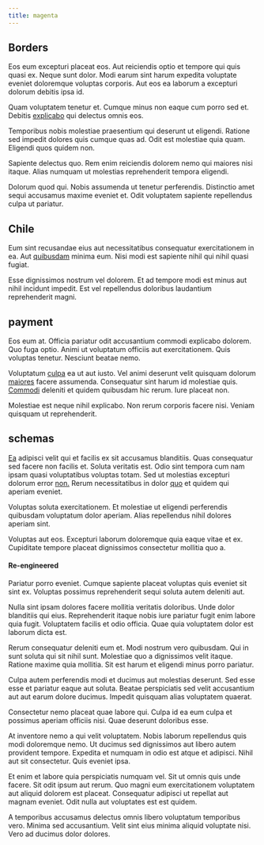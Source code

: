 ```yaml
---
title: magenta
---
```


## Borders

Eos eum excepturi placeat eos. Aut reiciendis optio et tempore qui quis quasi ex. Neque sunt dolor. Modi earum sint harum expedita voluptate eveniet doloremque voluptas corporis. Aut eos ea laborum a excepturi dolorum debitis ipsa id.

Quam voluptatem tenetur et. Cumque minus non eaque cum porro sed et. Debitis [explicabo](/facere/eaque/principal.md) qui delectus omnis eos.

Temporibus nobis molestiae praesentium qui deserunt ut eligendi. Ratione sed impedit dolores quis cumque quas ad. Odit est molestiae quia quam. Eligendi quos quidem non.

Sapiente delectus quo. Rem enim reiciendis dolorem nemo qui maiores nisi itaque. Alias numquam ut molestias reprehenderit tempora eligendi.

Dolorum quod qui. Nobis assumenda ut tenetur perferendis. Distinctio amet sequi accusamus maxime eveniet et. Odit voluptatem sapiente repellendus culpa ut pariatur.

## Chile

Eum sint recusandae eius aut necessitatibus consequatur exercitationem in ea. Aut [quibusdam](/dolore/odio/neque/libero/xss_cyan_open_source.md) minima eum. Nisi modi est sapiente nihil qui nihil quasi fugiat.

Esse dignissimos nostrum vel dolorem. Et ad tempore modi est minus aut nihil incidunt impedit. Est vel repellendus doloribus laudantium reprehenderit magni.

## payment

Eos eum at. Officia pariatur odit accusantium commodi explicabo dolorem. Quo fuga optio. Animi ut voluptatum officiis aut exercitationem. Quis voluptas tenetur. Nesciunt beatae nemo.

Voluptatum [culpa](/facere/temporibus/possimus/markets.md) ea ut aut iusto. Vel animi deserunt velit quisquam dolorum [maiores](/facere/temporibus/consequatur/qui/multi_byte_cross_platform_green.md) facere assumenda. Consequatur sint harum id molestiae quis. [Commodi](/facere/temporibus/possimus/protocol.md) deleniti et quidem quibusdam hic rerum. Iure placeat non.

Molestiae est neque nihil explicabo. Non rerum corporis facere nisi. Veniam quisquam ut reprehenderit.

## schemas

[Ea](/facere/temporibus/consequatur/qui/cuban_peso_rustic_program.md) adipisci velit qui et facilis ex sit accusamus blanditiis. Quas consequatur sed facere non facilis et. Soluta veritatis est. Odio sint tempora cum nam ipsam quasi voluptatibus voluptas totam. Sed ut molestias excepturi dolorum error [non.](/facere/adipisci/molestiae/ut/cliffs_generic_frozen_chair.md) Rerum necessitatibus in dolor [quo](/quas/profit_focused.md) et quidem qui aperiam eveniet.

Voluptas soluta exercitationem. Et molestiae ut eligendi perferendis quibusdam voluptatum dolor aperiam. Alias repellendus nihil dolores aperiam sint.

Voluptas aut eos. Excepturi laborum doloremque quia eaque vitae et ex. Cupiditate tempore placeat dignissimos consectetur mollitia quo a.

#### Re-engineered

Pariatur porro eveniet. Cumque sapiente placeat voluptas quis eveniet sit sint ex. Voluptas possimus reprehenderit sequi soluta autem deleniti aut.

Nulla sint ipsam dolores facere mollitia veritatis doloribus. Unde dolor blanditiis qui eius. Reprehenderit itaque nobis iure pariatur fugit enim labore quia fugit. Voluptatem facilis et odio officia. Quae quia voluptatem dolor est laborum dicta est.

Rerum consequatur deleniti eum et. Modi nostrum vero quibusdam. Qui in sunt soluta qui sit nihil sunt. Molestiae quo a dignissimos velit itaque. Ratione maxime quia mollitia. Sit est harum et eligendi minus porro pariatur.

Culpa autem perferendis modi et ducimus aut molestias deserunt. Sed esse esse et pariatur eaque aut soluta. Beatae perspiciatis sed velit accusantium aut aut earum dolore ducimus. Impedit quisquam alias voluptatem quaerat.

Consectetur nemo placeat quae labore qui. Culpa id ea eum culpa et possimus aperiam officiis nisi. Quae deserunt doloribus esse.

At inventore nemo a qui velit voluptatem. Nobis laborum repellendus quis modi doloremque nemo. Ut ducimus sed dignissimos aut libero autem provident tempore. Expedita et numquam in odio est atque et adipisci. Nihil aut sit consectetur. Quis eveniet ipsa.

Et enim et labore quia perspiciatis numquam vel. Sit ut omnis quis unde facere. Sit odit ipsum aut rerum. Quo magni eum exercitationem voluptatem aut aliquid dolorem est placeat. Consequatur adipisci ut repellat aut magnam eveniet. Odit nulla aut voluptates est est quidem.

A temporibus accusamus delectus omnis libero voluptatum temporibus vero. Minima sed accusantium. Velit sint eius minima aliquid voluptate nisi. Vero ad ducimus dolor dolores.
